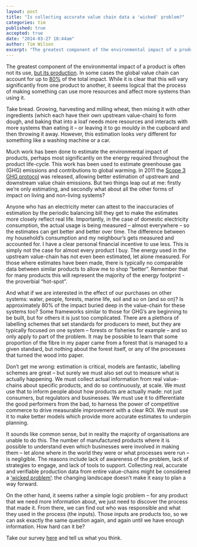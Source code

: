 ```yaml
---
layout: post
title: "Is collecting accurate value chain data a 'wicked' problem?"
categories: tim
published: true
accepted: true
date: "2014-03-27 10:44am"
author: Tim Wilson
excerpt: "The greatest component of the environmental impact of a product is often not its use, but its production. In some cases the global value chain can account for up to 80% of the total impact. While it is clear that this will vary significantly from one product to another, it seems logical that the process of making something can use more resources and affect more systems than using it."
---
```


The greatest component of the environmental impact of a product is often not its use, [but its production](http://www.ghgprotocol.org/standards/scope-3-standard). In some cases the global value chain can account for up to [80%](http://www.asosplc.com/responsibility/sustainable-business/the-environment/carbon-and-energy.aspx) of the total impact. While it is clear that this will vary significantly from one product to another, it seems logical that the process of making something can use more resources and affect more systems than using it. 

Take bread. Growing, harvesting and milling wheat, then mixing it with other ingredients (which each have their own upstream value-chain) to form dough, and baking that into a loaf needs more resources and interacts with more systems than eating it – or leaving it to go mouldy in the cupboard and then throwing it away. However, this estimation looks very different for something like a washing machine or a car. 

Much work has been done to estimate the environmental impact of products, perhaps most significantly on the energy required throughout the product life-cycle. This work has been used to estimate greenhouse gas (GHG) emissions and contributions to global warming. In 2011 the [Scope 3 GHG protocol](http://www.ghgprotocol.org/standards/scope-3-standard) was released, allowing better estimation of upstream and downstream value chain emissions. But two things leap out at me: firstly we’re only estimating, and secondly what about all the other forms of impact on living and non-living systems? 

Anyone who has an electricity meter can attest to the inaccuracies of estimation by the periodic balancing bill they get to make the estimates more closely reflect real life. Importantly, in the case of domestic electricity consumption, the actual usage is being measured – almost everywhere – so the estimates can get better and better over time. The difference between my household’s consumption and my neighbour’s gets measured and accounted for. I have a clear personal financial incentive to use less. This is simply not the case for almost every product I buy. The energy used in the upstream value-chain has not even been estimated, let alone measured. For those where estimates have been made, there is typically no comparable data between similar products to allow me to shop “better”. Remember that for many products this will represent the majority of the energy footprint - the proverbial “hot-spot”. 

And what if we are interested in the effect of our purchases on other systems: water, people, forests, marine life, soil and so on (and so on)? Is approximately 80% of the impact buried deep in the value-chain for these systems too? Some frameworks similar to those for GHG’s are beginning to be built, but for others it is just too complicated. There are a plethora of labelling schemes that set standards for producers to meet, but they are typically focused on one system – forests or fisheries for example – and so only apply to part of the problem. It may be possible to learn that some proportion of the fibre in my paper came from a forest that is managed to a given standard, but nothing about the forest itself, or any of the processes that turned the wood into paper. 

Don’t get me wrong: estimation is critical, models are fantastic, labelling schemes are great – but surely we must also set out to measure what is actually happening. We must collect actual information from real value-chains about specific products, and do so continuously, at scale. We must use that to inform people about how products are actually made: not just consumers, but regulators and businesses. We must use it to differentiate the good performers from the bad, to harness the power of competitive commerce to drive measurable improvement with a clear ROI. We must use it to make better models which provide more accurate estimates to underpin planning. 

It sounds like common sense, but in reality the majority of organisations are unable to do this. The number of manufactured products where it is possible to understand even which businesses were involved in making them – let alone where in the world they were or what processes were run – is negligible. The reasons include lack of awareness of the problem, lack of strategies to engage, and lack of tools to support. Collecting real, accurate and verifiable production data from entire value-chains might be considered a [‘wicked problem’](http://en.wikipedia.org/wiki/Wicked_problem): the changing landscape doesn’t make it easy to plan a way forward. 

On the other hand, it seems rather a simple logic problem – for any product that we need more information about, we just need to discover the process that made it. From there, we can find out who was responsible and what they used in the process (the inputs). Those inputs are products too, so we can ask exactly the same question again, and again until we have enough information. How hard can it be? 

Take our survey [here](https://www.surveymonkey.com/s/ValueChainMapping) and tell us what you think. 